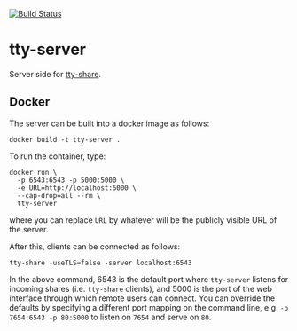 [![Build Status](https://travis-ci.com/elisescu/tty-server.svg?branch=master)](https://travis-ci.com/elisescu/tty-server)

# tty-server

Server side for [tty-share](https://github.com/elisescu/tty-share).


## Docker

The server can be built into a docker image as follows:

    docker build -t tty-server .

To run the container, type:

    docker run \
      -p 6543:6543 -p 5000:5000 \
      -e URL=http://localhost:5000 \
      --cap-drop=all --rm \
      tty-server

where you can replace `URL` by whatever will be the publicly visible URL of the server.

After this, clients can be connected as follows:

    tty-share -useTLS=false -server localhost:6543

In the above command, 6543 is the default port where `tty-server` listens for
incoming shares (i.e. `tty-share` clients), and 5000 is the port of the web
interface through which remote users can connect. You can override the
defaults by specifying a different port mapping on the command line, e.g.
`-p 7654:6543 -p 80:5000` to listen on `7654` and serve on `80`.

